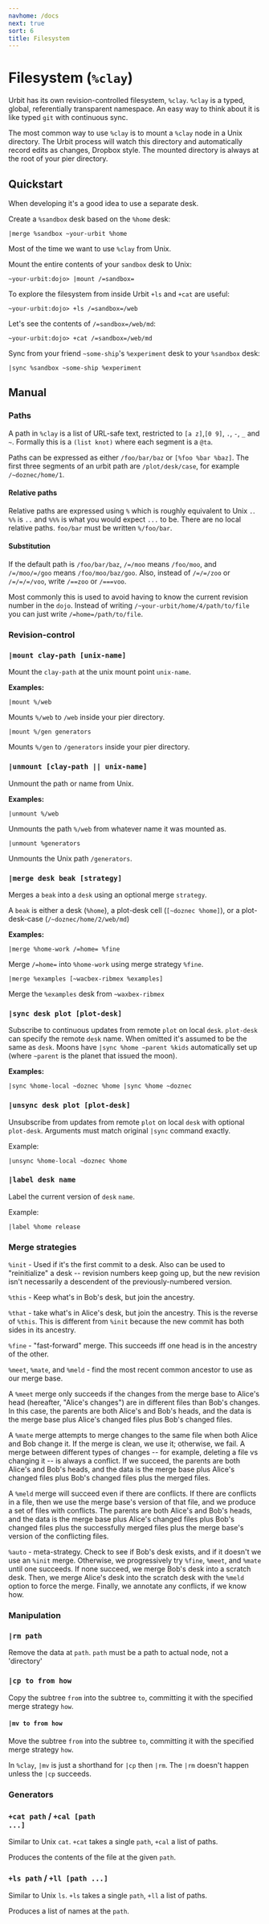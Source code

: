 ```yaml
---
navhome: /docs
next: true
sort: 6
title: Filesystem
---
```


# Filesystem (`%clay`)

<div class="row"> <div class="col-md-8">

Urbit has its own revision-controlled filesystem, `%clay`.  `%clay` is
a typed, global, referentially transparent namespace.  An easy way to
think about it is like typed `git` with continuous sync.

The most common way to use `%clay` is to mount a `%clay` node in a
Unix directory.  The Urbit process will watch this directory and
automatically record edits as changes, Dropbox style.  The mounted
directory is always at the root of your pier directory.

</div> </div>

## Quickstart

When developing it's a good idea to use a separate desk.

Create a `%sandbox` desk based on the `%home` desk:

    |merge %sandbox ~your-urbit %home

Most of the time we want to use `%clay` from Unix.   

Mount the entire contents of your `sandbox` desk to Unix:

    ~your-urbit:dojo> |mount /=sandbox=

To explore the filesystem from inside Urbit `+ls` and `+cat` are
useful:

    ~your-urbit:dojo> +ls /=sandbox=/web

Let's see the contents of `/=sandbox=/web/md`:

    ~your-urbit:dojo> +cat /=sandbox=/web/md

Sync from your friend `~some-ship`'s `%experiment` desk to your
`%sandbox` desk:

    |sync %sandbox ~some-ship %experiment

## Manual

<h3 class="first child">Paths</h3>

A path in `%clay` is a list of URL-safe text, restricted to `[a
z]`,`[0 9]`, `.`, `-`, `_` and `~`.  Formally this is a `(list knot)`
where each segment is a `@ta`.

Paths can be expressed as either `/foo/bar/baz` or `[%foo %bar %baz]`.
The first three segments of an urbit path are `/plot/desk/case`, for
example `/~doznec/home/1`.

#### Relative paths

Relative paths are expressed using `%` which is roughly equivalent to
Unix `.`.  `%%` is `..` and `%%%` is what you would expect `...` to
be.  There are no local relative paths.  `foo/bar` must be written
`%/foo/bar`.

#### Substitution

If the default path is `/foo/bar/baz`, `/=/moo` means `/foo/moo`, and
`/=/moo/=/goo` means `/foo/moo/baz/goo`.  Also, instead of `/=/=/zoo`
or `/=/=/=/voo`, write `/==zoo` or `/===voo`.

Most commonly this is used to avoid having to know the current
revision number in the `dojo`.  Instead of writing
`/~your-urbit/home/4/path/to/file` you can just write
`/=home=/path/to/file`.

### Revision-control

<h3 class="first child"><code>|mount clay-path [unix-name]</code></h3>

Mount the `clay-path` at the unix mount point `unix-name`.

**Examples:**

    |mount %/web

Mounts `%/web` to `/web` inside your pier directory.

    |mount %/gen generators

Mounts `%/gen` to `/generators` inside your pier directory.

### `|unmount [clay-path || unix-name]`

Unmount the path or name from Unix.

**Examples:**

    |unmount %/web

Unmounts the path `%/web` from whatever name it was mounted as.

    |unmount %generators

Unmounts the Unix path `/generators`.

### `|merge desk beak [strategy]`

Merges a `beak` into a `desk` using an optional merge `strategy`.

A `beak` is either a desk (`%home`), a plot-desk cell (`[~doznec
%home]`), or a plot-desk-case (`/~doznec/home/2/web/md`)

**Examples:**

    |merge %home-work /=home= %fine

Merge `/=home=` into `%home-work` using merge strategy `%fine`.

    |merge %examples [~wacbex-ribmex %examples]

Merge the `%examples` desk from `~waxbex-ribmex`

### `|sync desk plot [plot-desk]`

Subscribe to continuous updates from remote `plot` on local `desk`.
`plot-desk` can specify the remote `desk` name.  When omitted it's
assumed to be the same as `desk`.  Moons have `|sync %home ~parent
%kids` automatically set up (where `~parent` is the planet that issued
the moon).

**Examples:**

    |sync %home-local ~doznec %home |sync %home ~doznec

### `|unsync desk plot [plot-desk]`

Unsubscribe from updates from remote `plot` on local `desk` with
optional `plot-desk`.  Arguments must match original `|sync` command
exactly.

Example:

    |unsync %home-local ~doznec %home

### `|label desk name`

Label the current version of `desk` `name`.

Example:

    |label %home release

### Merge strategies

`%init` - Used if it's the first commit to a desk.  Also can be
used to "reinitialize" a desk -- revision numbers keep going up,
but the new revision isn't necessarily a descendent of the
previously-numbered version.

`%this` - Keep what's in Bob's desk, but join the ancestry.

`%that` - take what's in Alice's desk, but join the ancestry. This is
the reverse of `%this`.  This is different from `%init` because
the new commit has both sides in its ancestry.

`%fine` - "fast-forward" merge. This succeeds iff one head is in the
ancestry of the other.

`%meet`, `%mate`, and `%meld` - find the most recent common ancestor
to use as our merge base.

A `%meet` merge only succeeds if the changes from the merge base to
Alice's head (hereafter, "Alice's changes") are in different files
than Bob's changes. In this case, the parents are both Alice's and
Bob's heads, and the data is the merge base plus Alice's changed files
plus Bob's changed files.

A `%mate` merge attempts to merge changes to the same file when both
Alice and Bob change it. If the merge is clean, we use it; otherwise,
we fail. A merge between different types of changes -- for example,
deleting a file vs changing it -- is always a conflict. If we succeed,
the parents are both Alice's and Bob's heads, and the data is the
merge base plus Alice's changed files plus Bob's changed files plus
the merged files.

A `%meld` merge will succeed even if there are conflicts. If there are
conflicts in a file, then we use the merge base's version of that
file, and we produce a set of files with conflicts. The parents are
both Alice's and Bob's heads, and the data is the merge base plus
Alice's changed files plus Bob's changed files plus the successfully
merged files plus the merge base's version of the conflicting files.

`%auto` - meta-strategy.  Check to see if Bob's desk exists, and if it
doesn't we use an `%init` merge.  Otherwise, we progressively try
`%fine`, `%meet`, and `%mate` until one succeeds.  If none succeed, we
merge Bob's desk into a scratch desk.  Then, we merge Alice's desk
into the scratch desk with the `%meld` option to force the merge.
Finally, we annotate any conflicts, if we know how.

### Manipulation

<h3 class="first child"><code>|rm path</code></h3>

Remove the data at `path`.  `path` must be a path to actual node, not
a 'directory'

### `|cp to from how`

Copy the subtree `from` into the subtree `to`, committing it with the
specified merge strategy `how`.

#### `|mv to from how`

Move the subtree `from` into the subtree `to`, committing it with the
specified merge strategy `how`.

In `%clay`, `|mv` is just a shorthand for `|cp` then `|rm`.  The `|rm`
doesn't happen unless the `|cp` succeeds.

### Generators

<h3 class="first child"><code>+cat path</code> / <code>+cal [path
...]</code></h3>

Similar to Unix `cat`.  `+cat` takes a single `path`, `+cal` a list of
paths.  

Produces the contents of the file at the given `path`.

### `+ls path` / `+ll [path ...]`

Similar to Unix `ls`.  `+ls` takes a single `path`, `+ll` a list of
paths.  

Produces a list of names at the `path`.
